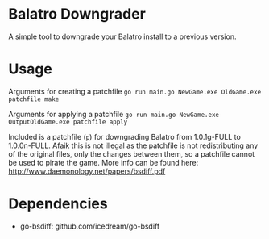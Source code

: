 # Balatro Downgrader

A simple tool to downgrade your Balatro install to a previous version.

# Usage

Arguments for creating a patchfile
`go run main.go NewGame.exe OldGame.exe patchfile make`

Arguments for applying a patchfile
`go run main.go NewGame.exe OutputOldGame.exe patchfile apply`

Included is a patchfile (`p`) for downgrading Balatro from 1.0.1g-FULL to 1.0.0n-FULL.
Afaik this is not illegal as the patchfile is not redistributing any of the original files,
only the changes between them, so a patchfile cannot be used to pirate the game.
More info can be found here: http://www.daemonology.net/papers/bsdiff.pdf

# Dependencies

- go-bsdiff: github.com/icedream/go-bsdiff